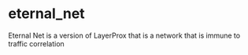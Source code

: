# eternal_net
Eternal Net is a version of LayerProx that is a network that is immune to traffic correlation
